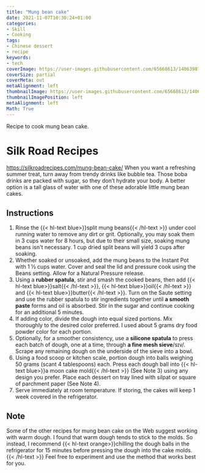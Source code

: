 ```yaml
---
title: "Mung bean cake"
date: 2021-11-07T10:30:24+01:00
categories:
- Skill
- Cooking
tags:
- Chinese dessert
- recipe
keywords:
- tech
coverImage: https://user-images.githubusercontent.com/65668613/140639873-ca79eb2c-28d6-4fe0-8e06-5a7de006c109.jpg
coverSize: partial
coverMeta: out
metaAlignment: left
thumbnailImage: https://user-images.githubusercontent.com/65668613/140639873-ca79eb2c-28d6-4fe0-8e06-5a7de006c109.jpg
thumbnailImagePosition: left
metaAlignment: left
Math: True
---
```

Recipe to cook mung bean cake.
<!--more-->
# Silk Road Recipes
https://silkroadrecipes.com/mung-bean-cake/
When you want a refreshing summer treat, turn away from trendy drinks like bubble tea. Those boba drinks are packed with sugar, so they don’t hydrate your body. A better option is a tall glass of water with one of these adorable little mung bean cakes.

## Instructions
1. Rinse the {{< hl-text blue>}}split mung beans{{< /hl-text >}} under cool running water to remove any dirt or grit. Optionally, you may soak them in 3 cups water for 8 hours, but due to their small size, soaking mung beans isn't necessary. 1 cup dried split beans will yield 3 cups after soaking.
2. Whether soaked or unsoaked, add the mung beans to the Instant Pot with 1 ½ cups water. Cover and seal the lid and pressure cook using the Beans setting. Allow for a Natural Pressure release.
3. Using a **rubber spatula**, stir and smash the cooked beans, then add {{< hl-text blue>}}salt{{< /hl-text >}}, {{< hl-text blue>}}oil{{< /hl-text >}} and {{< hl-text blue>}}butter{{< /hl-text >}}. Turn on the Saute setting and use the rubber spatula to stir ingredients together until **a smooth paste** forms and oil is absorbed. Stir in the sugar and continue cooking for an additional 5 minutes.
4. If adding color, divide the dough into equal sized portions. Mix thoroughly to the desired color preferred. I used about 5 grams dry food powder color for each portion.
5. Optionally, for a smoother consistency, use a **silicone spatula** to press each batch of dough, one at a time, through **a fine mesh sieve**/sɪv/. Scrape any remaining dough on the underside of the sieve into a bowl.
6. Using a food scoop or kitchen scale, portion dough into balls weighing 50 grams (scant 4 tablespoons) each. Press each dough ball into {{< hl-text blue>}}a moon cake mold{{< /hl-text >}} (See Note 3) using any design you prefer. Place each dessert on tray lined with silpat or square of parchment paper (See Note 4).
7. Serve immediately at room temperature. If storing, the cakes will keep 1 week covered in the refrigerator.

## Note
Some of the other recipes for mung bean cake on the Web suggest working with warm dough. I found that warm dough tends to stick to the molds. So instead, I recommend {{< hl-text orange>}}chilling the dough balls in the refrigerator for 15 minutes before pressing the dough into the cake molds.{{< /hl-text >}} Feel free to experiment and use the method that works best for you.
